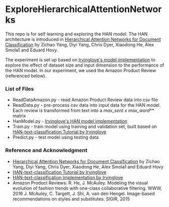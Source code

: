 # ExploreHierarchicalAttentionNetworks
This repo is for self learning and exploring the HAN model. The HAN architecture is introduced in [Hierarchical Attention Networks for Document Classification](https://www.cs.cmu.edu/~diyiy/docs/naacl16.pdf) by Zichao Yang, Diyi Yang, Chris Dyer, Xiaodong He, Alex Smola1 and Eduard Hovy.

The experiment is set up based on [Irvinglove's model implementation](https://github.com/Irvinglove/HAN-text-classification/blob/master/HAN_model.py) to explore the effect of dataset size and input dimension to the performance of the HAN model. In our experiment, we used the Amazon Product Review (referenced below).

### List of Files
 * ReadDataAmazon.py - read Amazon Product Review data into csv file
 * ReadData.py - pre-process csv data into input data for the HAN model. Each review is transformed from text into a _max_sent x max_word_** matrix
 * HanModel.py - [Irvinglove's HAN model implementation](https://github.com/Irvinglove/HAN-text-classification/blob/master/HAN_model.py)
 * Train.py - train model using training and validation set, built based on [HAN-text-classification Tutorial by Irvinglove](https://blog.csdn.net/Irving_zhang/article/details/77868620)
 * Predict.py - test model using testing data

### Reference and Acknowledgment
* [Hierarchical Attention Networks for Document Classification](https://www.cs.cmu.edu/~diyiy/docs/naacl16.pdf) by Zichao Yang, Diyi Yang, Chris Dyer, Xiaodong He, Alex Smola1 and Eduard Hovy<br />
* [HAN-text-classification Tutorial by Irvinglove](https://blog.csdn.net/Irving_zhang/article/details/77868620)<br />
* [HAN-text-classification Implementation by Irvinglove](https://github.com/Irvinglove/HAN-text-classification) <br />
* Amazon Product Reviews: R. He, J. McAuley. Modeling the visual evolution of fashion trends with one-class collaborative filtering. WWW, 2016 J. McAuley, C. Targett, J. Shi, A. van den Hengel. Image-based recommendations on styles and substitutes. SIGIR, 2015
